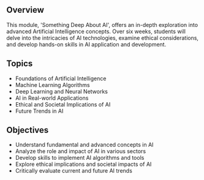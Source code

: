## Overview
This module, 'Something Deep About AI', offers an in-depth exploration into advanced Artificial Intelligence concepts. Over six weeks, students will delve into the intricacies of AI technologies, examine ethical considerations, and develop hands-on skills in AI application and development.

## Topics
- Foundations of Artificial Intelligence
- Machine Learning Algorithms
- Deep Learning and Neural Networks
- AI in Real-world Applications
- Ethical and Societal Implications of AI
- Future Trends in AI

## Objectives
- Understand fundamental and advanced concepts in AI
- Analyze the role and impact of AI in various sectors
- Develop skills to implement AI algorithms and tools
- Explore ethical implications and societal impacts of AI
- Critically evaluate current and future AI trends


